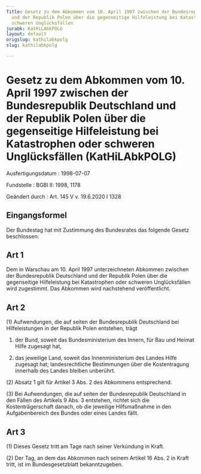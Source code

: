 ```yaml
---
Title: Gesetz zu dem Abkommen vom 10. April 1997 zwischen der Bundesrepublik Deutschland
  und der Republik Polen über die gegenseitige Hilfeleistung bei Katastrophen oder
  schweren Unglücksfällen
jurabk: KatHiLAbkPOLG
layout: default
origslug: kathilabkpolg
slug: kathilabkpolg

---
```


# Gesetz zu dem Abkommen vom 10. April 1997 zwischen der Bundesrepublik Deutschland und der Republik Polen über die gegenseitige Hilfeleistung bei Katastrophen oder schweren Unglücksfällen (KatHiLAbkPOLG)

Ausfertigungsdatum
:   1998-07-07

Fundstelle
:   BGBl II: 1998, 1178

Geändert durch
:   Art. 145 V v. 19.6.2020 I 1328



## Eingangsformel

Der Bundestag hat mit Zustimmung des Bundesrates das folgende Gesetz
beschlossen:


## Art 1

Dem in Warschau am 10. April 1997 unterzeichneten Abkommen zwischen
der Bundesrepublik Deutschland und der Republik Polen über die
gegenseitige Hilfeleistung bei Katastrophen oder schweren
Unglücksfällen wird zugestimmt. Das Abkommen wird nachstehend
veröffentlicht.


## Art 2

(1) Aufwendungen, die auf seiten der Bundesrepublik Deutschland bei
Hilfeleistungen in der Republik Polen entstehen, trägt

1.  der Bund, soweit das Bundesministerium des Innern, für Bau und Heimat
    Hilfe zugesagt hat,


2.  das jeweilige Land, soweit das Innenministerium des Landes Hilfe
    zugesagt hat; landesrechtliche Bestimmungen über die Kostentragung
    innerhalb des Landes bleiben unberührt.




(2) Absatz 1 gilt für Artikel 3 Abs. 2 des Abkommens entsprechend.

(3) Bei Aufwendungen, die auf seiten der Bundesrepublik Deutschland in
den Fällen des Artikels 9 Abs. 3 entstehen, richtet sich die
Kostenträgerschaft danach, ob die jeweilige Hilfsmaßnahme in den
Aufgabenbereich des Bundes oder eines Landes fällt.


## Art 3

(1) Dieses Gesetz tritt am Tage nach seiner Verkündung in Kraft.

(2) Der Tag, an dem das Abkommen nach seinem Artikel 16 Abs. 2 in
Kraft tritt, ist im Bundesgesetzblatt bekanntzugeben.

